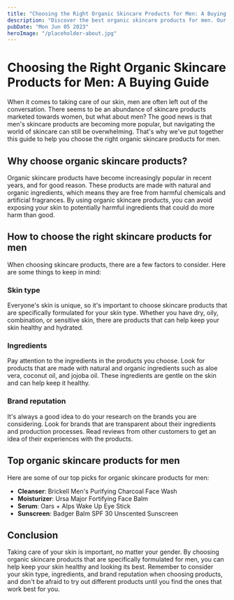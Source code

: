 ```yaml
---
title: "Choosing the Right Organic Skincare Products for Men: A Buying Guide"
description: "Discover the best organic skincare products for men. Our buying guide will help you choose the right products for your skincare routine. Click to learn more!"
pubDate: "Mon Jun 05 2023"
heroImage: "/placeholder-about.jpg"
---
```


# Choosing the Right Organic Skincare Products for Men: A Buying Guide

When it comes to taking care of our skin, men are often left out of the conversation. There seems to be an abundance of skincare products marketed towards women, but what about men? The good news is that men&#39;s skincare products are becoming more popular, but navigating the world of skincare can still be overwhelming. That&#39;s why we&#39;ve put together this guide to help you choose the right organic skincare products for men.

## Why choose organic skincare products?

Organic skincare products have become increasingly popular in recent years, and for good reason. These products are made with natural and organic ingredients, which means they are free from harmful chemicals and artificial fragrances. By using organic skincare products, you can avoid exposing your skin to potentially harmful ingredients that could do more harm than good.

## How to choose the right skincare products for men

When choosing skincare products, there are a few factors to consider. Here are some things to keep in mind:

### Skin type

Everyone&#39;s skin is unique, so it&#39;s important to choose skincare products that are specifically formulated for your skin type. Whether you have dry, oily, combination, or sensitive skin, there are products that can help keep your skin healthy and hydrated.

### Ingredients

Pay attention to the ingredients in the products you choose. Look for products that are made with natural and organic ingredients such as aloe vera, coconut oil, and jojoba oil. These ingredients are gentle on the skin and can help keep it healthy.

### Brand reputation

It&#39;s always a good idea to do your research on the brands you are considering. Look for brands that are transparent about their ingredients and production processes. Read reviews from other customers to get an idea of their experiences with the products.

## Top organic skincare products for men

Here are some of our top picks for organic skincare products for men:

- **Cleanser**: Brickell Men&#39;s Purifying Charcoal Face Wash
- **Moisturizer**: Ursa Major Fortifying Face Balm
- **Serum**: Oars + Alps Wake Up Eye Stick
- **Sunscreen**: Badger Balm SPF 30 Unscented Sunscreen

## Conclusion

Taking care of your skin is important, no matter your gender. By choosing organic skincare products that are specifically formulated for men, you can help keep your skin healthy and looking its best. Remember to consider your skin type, ingredients, and brand reputation when choosing products, and don&#39;t be afraid to try out different products until you find the ones that work best for you.